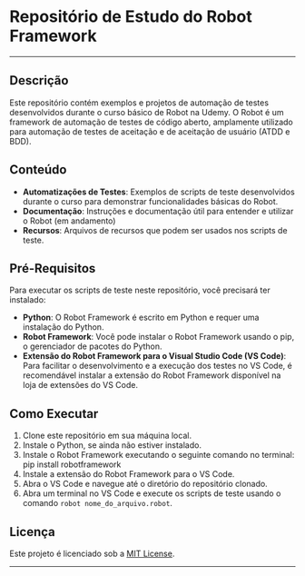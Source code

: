 # Repositório de Estudo do Robot Framework

---

## Descrição
Este repositório contém exemplos e projetos de automação de testes desenvolvidos durante o curso básico de Robot na Udemy. O Robot é um framework de automação de testes de código aberto, amplamente utilizado para automação de testes de aceitação e de aceitação de usuário (ATDD e BDD).

## Conteúdo
- **Automatizações de Testes**: Exemplos de scripts de teste desenvolvidos durante o curso para demonstrar funcionalidades básicas do Robot.
- **Documentação**: Instruções e documentação útil para entender e utilizar o Robot (em andamento)
- **Recursos**: Arquivos de recursos que podem ser usados nos scripts de teste.

## Pré-Requisitos
Para executar os scripts de teste neste repositório, você precisará ter instalado:
- **Python**: O Robot Framework é escrito em Python e requer uma instalação do Python.
- **Robot Framework**: Você pode instalar o Robot Framework usando o pip, o gerenciador de pacotes do Python.
- **Extensão do Robot Framework para o Visual Studio Code (VS Code)**: Para facilitar o desenvolvimento e a execução dos testes no VS Code, é recomendável instalar a extensão do Robot Framework disponível na loja de extensões do VS Code.

## Como Executar
1. Clone este repositório em sua máquina local.
2. Instale o Python, se ainda não estiver instalado.
3. Instale o Robot Framework executando o seguinte comando no terminal:
   pip install robotframework
5. Instale a extensão do Robot Framework para o VS Code.
6. Abra o VS Code e navegue até o diretório do repositório clonado.
7. Abra um terminal no VS Code e execute os scripts de teste usando o comando `robot nome_do_arquivo.robot`.

## Licença
Este projeto é licenciado sob a [MIT License](LICENSE).

---

